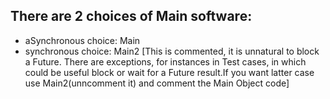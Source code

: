 ## There are 2 choices of Main software:
* aSynchronous choice: Main 
* synchronous choice: Main2 [This is commented, it is unnatural to block a Future. There are exceptions, for instances in Test cases, in which could be useful block or wait for a Future result.If you want latter case use Main2(unncomment it) and comment the Main Object code]
